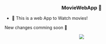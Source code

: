 ### <div align="center">MovieWebApp 🚀</div>  
  

- 🔭 This is a web App to Watch movies!  
  

New changes comming soon 🙌  
  

<div align="center">
<img src="https://media.tenor.com/1C_NY8UjeXcAAAAM/rick-sanchez.gif" align="center" height="" width="" />
</div>  